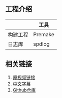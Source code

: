 ## 工程介绍

| | 工具 |
| - | - |
| 构建工程 | Premake | 
| 日志库 | spdlog |

## 相关链接

1. [原视频链接](https://m.youtube.com/watch?v=Jx)
2. [中文字幕](https://www.bilibili.com/video/BV1ru411y7gn)
3. [Github仓库](https://github.com/TheCherno/Hazel)